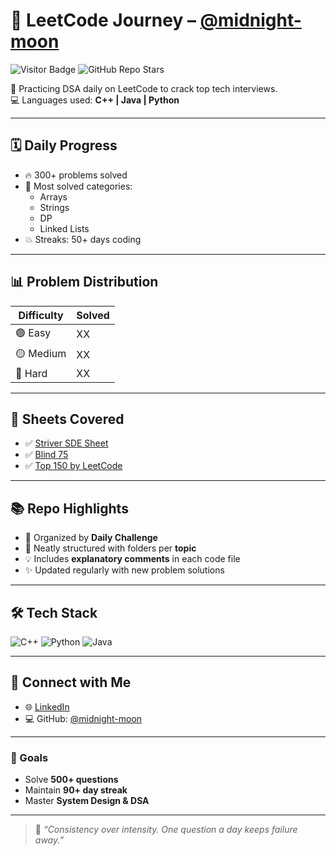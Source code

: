 # 🚀 LeetCode Journey – [@midnight-moon](https://leetcode.com/u/midnight-moon/)

![Visitor Badge](https://visitor-badge.laobi.icu/badge?page_id=midnight-moon.LeetCode-Solutions)
![GitHub Repo Stars](https://img.shields.io/github/stars/midnight-moon/LeetCode-Solutions?style=social)

🧠 Practicing DSA daily on LeetCode to crack top tech interviews.  
💻 Languages used: **C++ | Java | Python**

---

## 🗓️ Daily Progress

- 🔥 300+ problems solved
- 🌟 Most solved categories:
  - Arrays
  - Strings
  - DP
  - Linked Lists
- 💥 Streaks: 50+ days coding

---

## 📊 Problem Distribution

| Difficulty | Solved |
|------------|--------|
| 🟢 Easy     | XX     |
| 🟡 Medium   | XX     |
| 🔴 Hard     | XX     |

---

## 🧩 Sheets Covered

- ✅ [Striver SDE Sheet](https://takeuforward.org/interviews/strivers-sde-sheet-top-coding-interview-problems/)
- ✅ [Blind 75](https://leetcode.com/list/xi4ci4ig/)
- ✅ [Top 150 by LeetCode](https://leetcode.com/study-plan/top-interview-150/)

---

## 📚 Repo Highlights

- 📅 Organized by **Daily Challenge**
- 🧵 Neatly structured with folders per **topic**
- 💡 Includes **explanatory comments** in each code file
- ✨ Updated regularly with new problem solutions

---

## 🛠️ Tech Stack

![C++](https://img.shields.io/badge/-C++-00599C?style=for-the-badge&logo=cplusplus)
![Python](https://img.shields.io/badge/-Python-FFD43B?style=for-the-badge&logo=python)
![Java](https://img.shields.io/badge/-Java-007396?style=for-the-badge&logo=java)

---

## 🔗 Connect with Me

- 🌐 [LinkedIn](http://www.linkedin.com/in/nisarga-patil21)
- 💻 GitHub: [@midnight-moon](https://github.com/midnight-moon)

---

### 🎯 Goals

- Solve **500+ questions**
- Maintain **90+ day streak**
- Master **System Design & DSA**

---

> 🧠 _“Consistency over intensity. One question a day keeps failure away.”_

